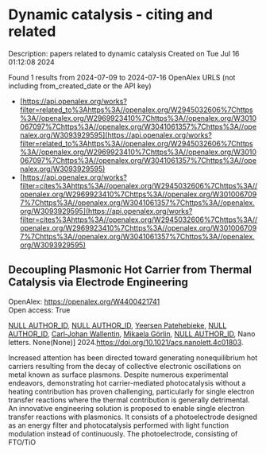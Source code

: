 # Dynamic catalysis - citing and related
Description: papers related to dynamic catalysis
Created on Tue Jul 16 01:12:08 2024

Found 1 results from 2024-07-09 to 2024-07-16
OpenAlex URLS (not including from_created_date or the API key)
- [https://api.openalex.org/works?filter=related_to%3Ahttps%3A//openalex.org/W2945032606%7Chttps%3A//openalex.org/W2969923410%7Chttps%3A//openalex.org/W3010067097%7Chttps%3A//openalex.org/W3041061357%7Chttps%3A//openalex.org/W3093929595](https://api.openalex.org/works?filter=related_to%3Ahttps%3A//openalex.org/W2945032606%7Chttps%3A//openalex.org/W2969923410%7Chttps%3A//openalex.org/W3010067097%7Chttps%3A//openalex.org/W3041061357%7Chttps%3A//openalex.org/W3093929595)
- [https://api.openalex.org/works?filter=cites%3Ahttps%3A//openalex.org/W2945032606%7Chttps%3A//openalex.org/W2969923410%7Chttps%3A//openalex.org/W3010067097%7Chttps%3A//openalex.org/W3041061357%7Chttps%3A//openalex.org/W3093929595](https://api.openalex.org/works?filter=cites%3Ahttps%3A//openalex.org/W2945032606%7Chttps%3A//openalex.org/W2969923410%7Chttps%3A//openalex.org/W3010067097%7Chttps%3A//openalex.org/W3041061357%7Chttps%3A//openalex.org/W3093929595)

## Decoupling Plasmonic Hot Carrier from Thermal Catalysis via Electrode Engineering   

OpenAlex: https://openalex.org/W4400421741    
Open access: True
    
[NULL AUTHOR_ID](https://openalex.org/A9999999999), [NULL AUTHOR_ID](https://openalex.org/A9999999999), [Yeersen Patehebieke](https://openalex.org/A5060648122), [NULL AUTHOR_ID](https://openalex.org/A9999999999), [Carl‐Johan Wallentin](https://openalex.org/A5017286408), [Mikaela Görlin](https://openalex.org/A5016240919), [NULL AUTHOR_ID](https://openalex.org/A9999999999), Nano letters. None(None)] 2024.https://doi.org/10.1021/acs.nanolett.4c01803.
    
Increased attention has been directed toward generating nonequilibrium hot carriers resulting from the decay of collective electronic oscillations on metal known as surface plasmons. Despite numerous experimental endeavors, demonstrating hot carrier-mediated photocatalysis without a heating contribution has proven challenging, particularly for single electron transfer reactions where the thermal contribution is generally detrimental. An innovative engineering solution is proposed to enable single electron transfer reactions with plasmonics. It consists of a photoelectrode designed as an energy filter and photocatalysis performed with light function modulation instead of continuously. The photoelectrode, consisting of FTO/TiO    

    
